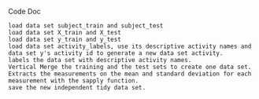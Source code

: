 
Code Doc

    load data set subject_train and subject_test 
    load data set X_train and X_test 
    load data set y_train and y_test
    load data set activity_labels, use its descriptive activity names and data set y's activity id to generate a new data set activity.
    labels the data set with descriptive activity names. 
    Vertical Merge the training and the test sets to create one data set.
    Extracts the measurements on the mean and standard deviation for each measurement with the sapply function.
    save the new independent tidy data set.


